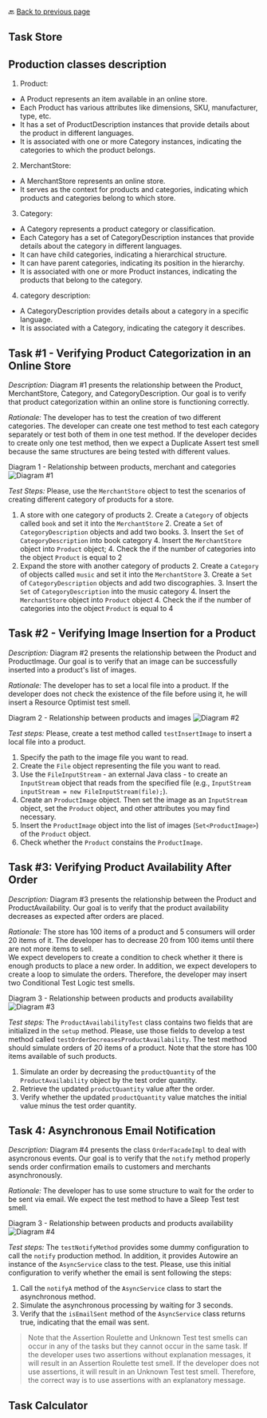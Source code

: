 🔙 <a href="README.md">Back to previous page</a> 


<p align="center">
 <h2>Task Store</h2>
</p>

## Production classes description

1) Product:
- A Product represents an item available in an online store. 
- Each Product has various attributes like dimensions, SKU, manufacturer, type, etc. 
- It has a set of ProductDescription instances that provide details about the product in different languages. 
- It is associated with one or more Category instances, indicating the categories to which the product belongs. 

2) MerchantStore:
- A MerchantStore represents an online store. 
- It serves as the context for products and categories, indicating which products and categories belong to which store.

3) Category:
- A Category represents a product category or classification.
- Each Category has a set of CategoryDescription instances that provide details about the category in different languages.
- It can have child categories, indicating a hierarchical structure.
- It can have parent categories, indicating its position in the hierarchy.
- It is associated with one or more Product instances, indicating the products that belong to the category.

4) category description:
- A CategoryDescription provides details about a category in a specific language.
- It is associated with a Category, indicating the category it describes.




## Task #1 - Verifying Product Categorization in an Online Store

*Description:* 
Diagram #1 presents the relationship between the Product, MerchantStore, Category, and CategoryDescription.
Our goal is to verify that product categorization within an online store is functioning correctly.

*Rationale:* The developer has to test the creation of two different categories. The developer can create one test method to test each category separately or test both of them in one test method.
If the developer decides to create only one test method, then we expect a Duplicate Assert test smell because the same structures are being tested with different values. 

Diagram 1 - Relationship between products, merchant and categories ![Diagram #1](Store-Task1.png)

*Test Steps:*
Please, use the `MerchantStore` object to test the scenarios of creating different category of products for a store. 
1. A store with one category of products
   2. Create a `Category` of objects called `book` and set it into the `MerchantStore`
   2. Create a `Set` of `CategoryDescription` objects and add two books. 
   3. Insert the `Set` of `CategoryDescription` into book category 
   4. Insert the `MerchantStore` object into `Product` object; 
   4. Check the if the number of categories into the object `Product` is equal to 2
1. Expand the store with another category of products 
   2. Create a `Category` of objects called `music` and set it into the `MerchantStore`
   3. Create a `Set` of `CategoryDescription` objects and add two discographies.
   3. Insert the `Set` of `CategoryDescription` into the music category 
   4. Insert the `MerchantStore` object into `Product` object
   4. Check the if the number of categories into the object `Product` is equal to 4
   
## Task #2 - Verifying Image Insertion for a Product

*Description:*
Diagram #2 presents the relationship between the Product and ProductImage.
Our goal is to verify that an image can be successfully inserted into a product's list of images.

*Rationale:* The developer has to set a local file into a product. 
If the developer does not check the existence of the file before using it, he will insert a Resource Optimist test smell.

Diagram 2 - Relationship between products and images ![Diagram #2](Store-Task2.png)

*Test steps:*
Please, create a test method called `testInsertImage` to insert a local file into a product.
1. Specify the path to the image file you want to read.  
2. Create the `File` object representing the file you want to read.
3. Use the `FileInputStream` - an external Java class - to create an `InputStream` object that reads from the specified file (e.g., `InputStream inputStream = new FileInputStream(file);`).
4. Create an `ProductImage` object. Then set the image as an `InputStream` object, set the `Product` object, and other attributes you may find necessary.
5. Insert the `ProductImage` object into the list of images (`Set<ProductImage>`) of the `Product` object.
6. Check whether the `Product` constains the `ProductImage`.  


## Task #3: Verifying Product Availability After Order

*Description:*
Diagram #3 presents the relationship between the Product and ProductAvailability.
Our goal is to verify that the product availability decreases as expected after orders are placed.

*Rationale:* The store has 100 items of a product and 5 consumers will order 20 items of it. The developer has to decrease 20 from 100 items until there are not more items to sell.  
We expect developers to create a condition to check whether it there is enough products to place a new order. 
In addition, we expect developers to create a loop to simulate the orders. Therefore, the developer may insert two Conditional Test Logic test smells. 

Diagram 3 - Relationship between products and products availability ![Diagram #3](Store-Task3.png)

*Test steps:*
The `ProductAvailabilityTest` class contains two fields that are initialized in the `setup` method. 
Please, use those fields to develop a test method called `testOrderDecreasesProductAvailability`. The test method should simulate orders of 20 items of a product. 
Note that the store has 100 items available of such products.
1. Simulate an order by decreasing the `productQuantity` of the `ProductAvailability` object by the test order quantity.
2. Retrieve the updated `productQuantity` value after the order.
3. Verify whether the updated `productQuantity` value matches the initial value minus the test order quantity.

## Task 4: Asynchronous Email Notification

*Description:*
Diagram #4 presents the class `OrderFacadeImpl` to deal with asyncronous events.
Our goal is to verify that the `notify` method properly sends order confirmation emails to customers and merchants asynchronously.

*Rationale:* The developer has to use some structure to wait for the order to be sent via email.
We expect the test method to have a Sleep Test test smell.

Diagram 3 - Relationship between products and products availability ![Diagram #4](Store-Task4.png)

*Test steps:*
The `testNotifyMethod` provides some dummy configuration to call the `notify` production method. 
In addition, it provides Autowire an instance of the `AsyncService` class to the test.
Please, use this initial configuration to verify whether the email is sent following the steps:
1. Call the `notifyA` method of the `AsyncService` class to start the asynchronous method.
2. Simulate the asynchronous processing by waiting for 3 seconds.
3. Verify that the `isEmailSent` method of the `AsyncService` class returns true, indicating that the email was sent.


> Note that the Assertion Roulette and Unknown Test test smells can occur in any of the tasks but they cannot occur in the same task. 
> If the developer uses two assertions without explanation messages, it will result in an Assertion Roulette test smell.
> If the developer does not use assertions, it will result in an Unknown Test test smell.
> Therefore, the correct way is to use assertions with an explanatory message.

<p align="center">
 <h2>Task Calculator</h2>
</p>

